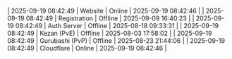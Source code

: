 | 2025-09-19 08:42:49 | Website | Online | 2025-09-19 08:42:46 |
| 2025-09-19 08:42:49 | Registration | Offline | 2025-09-09 16:40:23 |
| 2025-09-19 08:42:49 | Auth Server | Offline | 2025-08-18 09:33:31 |
| 2025-09-19 08:42:49 | Kezan (PvE) | Offline | 2025-08-03 17:58:02 |
| 2025-09-19 08:42:49 | Gurubashi (PvP) | Offline | 2025-08-23 21:44:06 |
| 2025-09-19 08:42:49 | Cloudflare | Online | 2025-09-19 08:42:46 |
